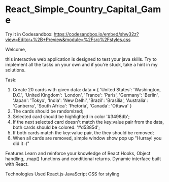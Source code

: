 # React_Simple_Country_Capital_Game

Try it in Codesandbox: https://codesandbox.io/embed/shw32z?view=Editor+%2B+Preview&module=%2Fsrc%2Fstyles.css

Welcome, 

this interactive web application is designed to test your java skills.
Try to implement all the tasks on your own and if you're stuck, take a hint in my solutions. 

Task: 
1. Create 20 cards with given data:
   data = {
    'United States': 'Washington, D.C.',
    'United Kingdom': 'London',
    'France': 'Paris',
    'Germany': 'Berlin',
    'Japan': 'Tokyo',
    'India': 'New Delhi',
    'Brazil': 'Brasília',
    'Australia': 'Canberra',
    'South Africa': 'Pretoria',
    'Canada': 'Ottawa'
}
2. The cards should be randomized;
3. Selected card should be highlighted in color '#3498db';
4. If the next selected card doesn't match the key:value pair from the data, both cards should be colored: '#d5385d';
5. If both cards match the key:value pair, the they should be removed;
6. When all cards are removed, simple window show pop up "Hurray! you did it :)"


Features
    Learn and reinforce your knowledge of React Hooks, Object handling, .map() functions and conditional returns.
    Dynamic interface built with React.

Technologies Used
    React.js
    JavaScript
    CSS for styling
